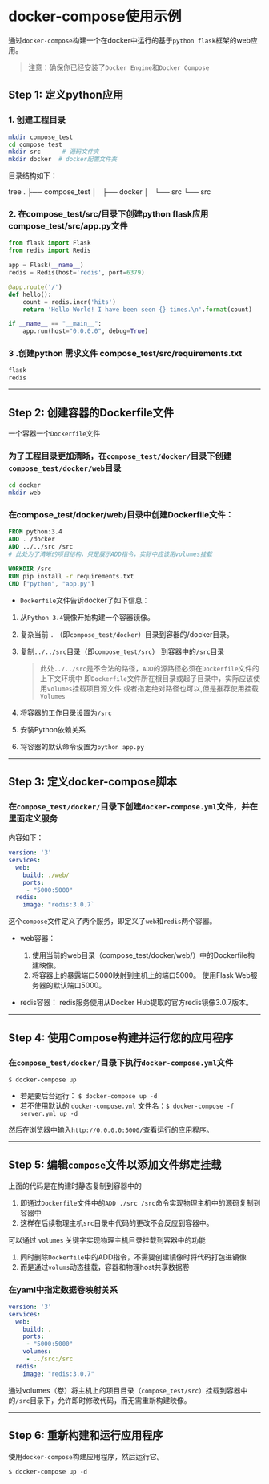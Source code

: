 # docker-compose使用示例

通过`docker-compose`构建一个在docker中运行的基于`python flask`框架的web应用。

> 注意：确保你已经安装了`Docker Engine`和`Docker Compose`

## Step 1: 定义python应用

### 1. 创建工程目录

```sh
mkdir compose_test
cd compose_test
mkdir src      # 源码文件夹
mkdir docker  # docker配置文件夹
```

目录结构如下：

tree
    .
    ├── compose_test
    │   ├── docker
    │   └── src
    └── src

### 2. 在compose_test/src/目录下创建python flask应用 compose_test/src/app.py文件

```python
from flask import Flask
from redis import Redis

app = Flask(__name__)
redis = Redis(host='redis', port=6379)

@app.route('/')
def hello():
    count = redis.incr('hits')
    return 'Hello World! I have been seen {} times.\n'.format(count)

if __name__ == "__main__":
    app.run(host="0.0.0.0", debug=True)
```

### 3 .创建python 需求文件 compose_test/src/requirements.txt

```txt
flask
redis
```

--------------------

## Step 2: 创建容器的Dockerfile文件

一个容器一个`Dockerfile`文件

### 为了工程目录更加清晰，在`compose_test/docker/`目录下创建`compose_test/docker/web`目录

```sh
cd docker
mkdir web
```

### 在compose_test/docker/web/目录中创建Dockerfile文件：

```dockerfile
FROM python:3.4
ADD . /docker
ADD ../../src /src
# 此处为了清晰的项目结构，只是展示ADD指令，实际中应该用volumes挂载

WORKDIR /src
RUN pip install -r requirements.txt
CMD ["python", "app.py"]
```

+ `Dockerfile`文件告诉docker了如下信息：

1. 从`Python 3.4`镜像开始构建一个容器镜像。

2. 复杂当前 `.` （即`compose_test/docker`）目录到容器的/docker目录。

3. 复制`../../src`目录（即`compose_test/src`） 到容器中的`/src`目录
    > 此处`../../src`是不合法的路径，`ADD`的源路径必须在`Dockerfile`文件的上下文环境中
    > 即`Dockerfile`文件所在根目录或起子目录中，实际应该使用`volumes`挂载项目源文件
    > 或者指定绝对路径也可以,但是推荐使用挂载`Volumes`

4. 将容器的工作目录设置为`/src`
5. 安装Python依赖关系
6. 将容器的默认命令设置为`python app.py`

---------------------

## Step 3: 定义docker-compose脚本

### 在`compose_test/docker/`目录下创建`docker-compose.yml`文件，并在里面定义服务

内容如下：

```yml
version: '3'
services:
  web:
    build: ./web/
    ports:
     - "5000:5000"
  redis:
    image: "redis:3.0.7`
```

这个`compose`文件定义了两个服务，即定义了`web`和`redis`两个容器。

+ web容器：
    1. 使用当前的web目录（compose_test/docker/web/）中的Dockerfile构建映像。
    2. 将容器上的暴露端口5000映射到主机上的端口5000。 使用Flask Web服务器的默认端口5000。

+ redis容器：
    redis服务使用从Docker Hub提取的官方redis镜像3.0.7版本。

-------------------

## Step 4: 使用Compose构建并运行您的应用程序

### 在`compose_test/docker/`目录下执行`docker-compose.yml`文件

`$ docker-compose up`

+ 若是要后台运行： `$ docker-compose up -d`
+ 若不使用默认的 `docker-compose.yml` 文件名：`$ docker-compose -f server.yml up -d`

然后在浏览器中输入`http://0.0.0.0:5000/`查看运行的应用程序。

-----------------------

## Step 5: 编辑`compose`文件以添加文件绑定挂载

上面的代码是在构建时静态复制到容器中的

1. 即通过`Dockerfile`文件中的`ADD ./src /src`命令实现物理主机中的源码复制到容器中
2. 这样在后续物理主机`src`目录中代码的更改不会反应到容器中。

可以通过 `volumes` 关键字实现物理主机目录挂载到容器中的功能

1. 同时删除`Dockerfile`中的ADD指令，不需要创建镜像时将代码打包进镜像
2. 而是通过`volums`动态挂载，容器和物理host共享数据卷

### 在yaml中指定数据卷映射关系

```yaml
version: '3'
services:
  web:
    build: .
    ports:
     - "5000:5000"
    volumes:
     - ../src:/src
  redis:
    image: "redis:3.0.7"
```

通过volumes（卷）将主机上的项目目录（`compose_test/src`）挂载到容器中的`/src`目录下，允许即时修改代码，而无需重新构建映像。

------------

## Step 6: 重新构建和运行应用程序

使用`docker-compose`构建应用程序，然后运行它。

`$ docker-compose up -d`
